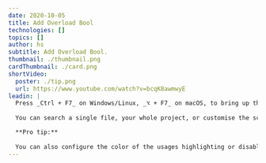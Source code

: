 ```yaml
---
date: 2020-10-05
title: Add Overload Bool
technologies: []
topics: []
author: hs
subtitle: Add Overload Bool.
thumbnail: ./thumbnail.png
cardThumbnail: ./card.png
shortVideo:
  poster: ./tip.png
  url: https://www.youtube.com/watch?v=bcqK8awmwyE
leadin: |
  Press _Ctrl + F7_ on Windows/Linux, _⌥ + F7_ on macOS, to bring up the _Find Usages_ tool window.
  
  You can search a single file, your whole project, or customise the scope. 

  **Pro tip:**
  
  You can also configure the color of the usages highlighting or disable the automatic highlighting of usages.
---
```

